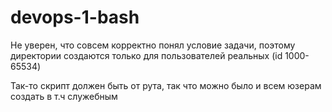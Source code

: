 # devops-1-bash

Не уверен, что совсем корректно понял условие задачи, поэтому директории создаются только для пользователей реальных (id 1000-65534)

Так-то скрипт должен быть от рута, так что можно было и всем юзерам создать в т.ч служебным
